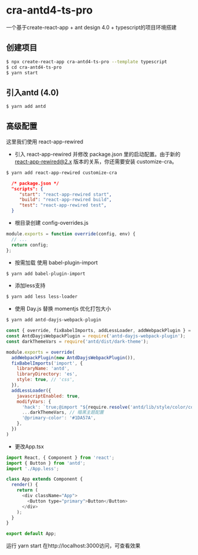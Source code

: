 # cra-antd4-ts-pro
一个基于create-react-app + ant design 4.0 + typescript的项目环境搭建

## 创建项目
```bash
$ npx create-react-app cra-antd4-ts-pro --template typescript
$ cd cra-antd4-ts-pro
$ yarn start
```
## 引入antd (4.0)
```bash
$ yarn add antd
```
## 高级配置

这里我们使用 react-app-rewired

* 引入 react-app-rewired 并修改 package.json 里的启动配置。由于新的 react-app-rewired@2.x 版本的关系，你还需要安装 customize-cra。

```bash
$ yarn add react-app-rewired customize-cra
```
```json
  /* package.json */
  "scripts": {
     "start": "react-app-rewired start",
     "build": "react-app-rewired build",
     "test": "react-app-rewired test",
  }
```
* 根目录创建 config-overrides.js
```javascript
module.exports = function override(config, env) {
  // ...
  return config;
};
```
* 按需加载 使用 babel-plugin-import
```bash
$ yarn add babel-plugin-import
```
* 添加less支持
```bash
$ yarn add less less-loader
```
* 使用 Day.js 替换 momentjs 优化打包大小
```bash
$ yarn add antd-dayjs-webpack-plugin
```
```javascript
const { override, fixBabelImports, addLessLoader, addWebpackPlugin } = require('customize-cra');
const AntdDayjsWebpackPlugin = require('antd-dayjs-webpack-plugin');
const darkThemeVars = require('antd/dist/dark-theme');

module.exports = override(
  addWebpackPlugin(new AntdDayjsWebpackPlugin()),
  fixBabelImports('import', {
    libraryName: 'antd',
    libraryDirectory: 'es',
    style: true, // 'css',
  }),
  addLessLoader({
    javascriptEnabled: true,
    modifyVars: {
      'hack': `true;@import "${require.resolve('antd/lib/style/color/colorPalette.less')}";`,
      ...darkThemeVars, // 暗黑主题配置
      '@primary-color': '#1DA57A',
    },
  })
)
```
* 更改App.tsx
```javascript
import React, { Component } from 'react';
import { Button } from 'antd';
import './App.less';

class App extends Component {
  render() {
    return (
      <div className="App">
        <Button type="primary">Button</Button>
      </div>
    );
  }
}

export default App;
```
运行 yarn start 在http://localhost:3000访问，可查看效果
